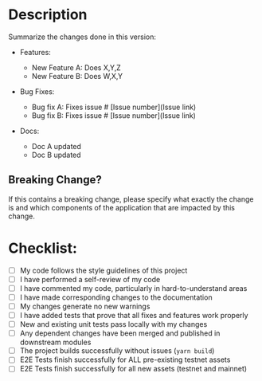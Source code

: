 # Description

Summarize the changes done in this version:

- Features:

  - New Feature A: Does X,Y,Z
  - New Feature B: Does W,X,Y

- Bug Fixes:

  - Bug fix A: Fixes issue # [Issue number](Issue link)
  - Bug fix B: Fixes issue # [Issue number](Issue link)

- Docs:
  - Doc A updated
  - Doc B updated

## Breaking Change?

If this contains a breaking change, please specify what exactly the change is and which components of the application that are impacted by this change.

# Checklist:

- [ ] My code follows the style guidelines of this project
- [ ] I have performed a self-review of my code
- [ ] I have commented my code, particularly in hard-to-understand areas
- [ ] I have made corresponding changes to the documentation
- [ ] My changes generate no new warnings
- [ ] I have added tests that prove that all fixes and features work properly
- [ ] New and existing unit tests pass locally with my changes
- [ ] Any dependent changes have been merged and published in downstream modules
- [ ] The project builds successfully without issues (`yarn build`)
- [ ] E2E Tests finish successfully for ALL pre-existing testnet assets
- [ ] E2E Tests finish successfully for all new assets (testnet and mainnet)

